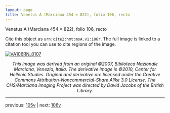 ```yaml
---
layout: page
title: Venetus A (Marciana 454 = 822), folio 106, recto
---
```


Venetus A (Marciana 454 = 822), folio 106, recto

Cite this object as `urn:cite2:hmt:msA.v1:106r`.  The full image is linked to a citation tool you can use to cite regions of the image.

[![VA106RN_0107](http://www.homermultitext.org/iipsrv?IIIF=/project/homer/pyramidal/deepzoom/hmt/vaimg/2017a/VA106RN_0107.tif/full/800,/0/default.jpg)](http://www.homermultitext.org/ict2/?urn=urn:cite2:hmt:vaimg.2017a:VA106RN_0107) 

<p style="text-align: center; font-style: italic;">This image was derived from an original ©2007, Biblioteca Nazionale Marciana, Venezia, Italia. The derivative image is ©2010, Center for Hellenic Studies. Original and derivative are licensed under the Creative Commons Attribution-Noncommercial-Share Alike 3.0 License. The CHS/Marciana Imaging Project was directed by David Jacobs of the British Library.</p>

---

previous: [105v](../105v/) | next: [106v](../106v/)